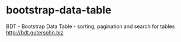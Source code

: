 bootstrap-data-table
====================

BDT - Bootstrap Data Table - sorting, pagination and search for tables http://bdt.gutersohn.biz  
